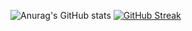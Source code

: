 ![Anurag's GitHub stats](https://github-readme-stats.vercel.app/api?username=ShadedGecko&show_icons=true&theme=midnight-purple)
[![GitHub Streak](https://github-readme-streak-stats.herokuapp.com?user=ShadedGecko&theme=shadow-purple)](https://git.io/streak-stats)
